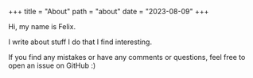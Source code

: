 +++
title = "About"
path = "about"
date = "2023-08-09"
+++

Hi, my name is Felix.

I write about stuff I do that I find interesting.

If you find any mistakes or have any comments or questions, feel free to open an issue on GitHub :)